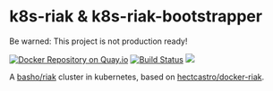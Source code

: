 # k8s-riak & k8s-riak-bootstrapper

Be warned: This project is not production ready!

[![Docker Repository on Quay.io](https://quay.io/repository/briends/k8s-riak/status "Docker Repository on Quay.io")](https://quay.io/repository/briends/k8s-riak)
[![Build Status](https://travis-ci.org/Briends/k8s-riak.svg)](https://travis-ci.org/Briends/k8s-riak)
[![](https://badge.imagelayers.io/briends/k8s-riak:latest.svg)](https://imagelayers.io/?images=briends/k8s-riak:latest 'Get your own badge on imagelayers.io')

A [basho/riak](https://github.com/basho/riak) cluster in kubernetes,
based on [hectcastro/docker-riak](https://github.com/hectcastro/docker-riak).
